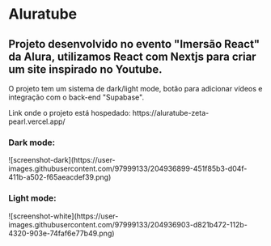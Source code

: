 <h1>Aluratube</h1>

<h2>Projeto desenvolvido no evento "Imersão React" da Alura, utilizamos React com Nextjs para criar um site inspirado no Youtube.</h2>

<p>O projeto tem um sistema de dark/light mode, botão para adicionar vídeos e integração com o back-end "Supabase".</p>

<p>Link onde o projeto está hospedado: https://aluratube-zeta-pearl.vercel.app/</p>


<h3>Dark mode:</h3> 
![screenshot-dark](https://user-images.githubusercontent.com/97999133/204936899-451f85b3-d04f-411b-a502-f65aeacdef39.png)
<h3>Light mode:</h3>
![screenshot-white](https://user-images.githubusercontent.com/97999133/204936903-d821b472-112b-4320-903e-74faf6e77b49.png)
